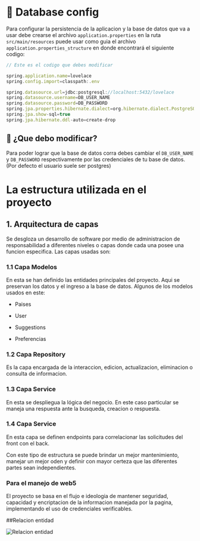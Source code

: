 # 🚧 Database config
Para configurar la persistencia de la aplicacion y la base de datos que va a usar debe crearse
el archivo `application.properties` en la ruta `src/main/resources` puede usar como guia el archivo 
`application.properties_structure` en donde encontrará el siguiente codigo:

```ts
// Este es el codigo que debes modificar

spring.application.name=lovelace
spring.config.import=classpath:.env

spring.datasource.url=jdbc:postgresql://localhost:5432/lovelace
spring.datasource.username=DB_USER_NAME
spring.datasource.password=DB_PASSWORD
spring.jpa.properties.hibernate.dialect=org.hibernate.dialect.PostgreSQLDialect
spring.jpa.show-sql=true
spring.jpa.hibernate.ddl-auto=create-drop
```

## 👷 ¿Que debo modificar?
Para poder lograr que la base de datos corra debes cambiar el `DB_USER_NAME` y `DB_PASSWORD` respectivamente
por las credenciales de tu base de datos. (Por defecto el usuario suele ser postgres)


# La estructura utilizada en el proyecto

## 1. Arquitectura de capas
Se desgloza un desarrollo de software por medio de administracion de responsabilidad a diferentes niveles o capas donde cada una posee una funcion especifica. Las capas usadas son:

### 1.1 Capa Modelos
En esta se han definido las entidades principales del proyecto. Aqui se preservan los datos y el ingreso a la base de datos. Algunos de los modelos usados en este:

- Paises

- User

- Suggestions

- Preferencias 


### 1.2 Capa Repository
Es la capa encargada de la interaccion, edicion, actualizacion, eliminacion o consulta de informacion. 

### 1.3 Capa Service
En esta se despliegua la lógica del negocio. En este caso particular se maneja una respuesta ante la busqueda, creacion o respuesta.

### 1.4 Capa Service
En esta capa se definen endpoints para correlacionar las solicitudes del front con el back.


Con este tipo de estructura se puede brindar un mejor mantenimiento, manejar un mejor oden y definir con mayor certeza que las diferentes partes sean independientes.

### Para el manejo de web5
El proyecto se basa en el flujo e ideologia de mantener seguridad, capacidad y encriptacion de la informacion manejada por la pagina, implementando el uso de credenciales verificables.


##Relacion entidad


![Relacion entidad](https://github.com/user-attachments/assets/f3c945db-42f9-41b9-abdb-1c8e3a2e10f1)

